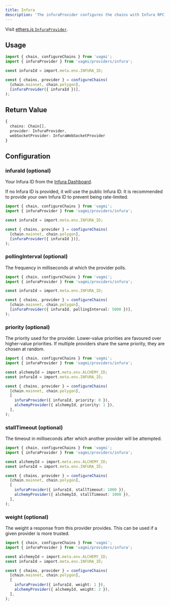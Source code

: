 ```yaml
---
title: Infura
description: 'The infuraProvider configures the chains with Infura RPC URLs and also provides an ethers.js InfuraProvider.'
---
```


Visit [ethers.js `InfuraProvider`](https://docs.ethers.io/v5/api/providers/api-providers/#InfuraProvider).

## Usage

```ts
import { chain, configureChains } from 'vagmi';
import { infuraProvider } from 'vagmi/providers/infura';

const infuraId = import.meta.env.INFURA_ID;

const { chains, provider } = configureChains(
  [chain.mainnet, chain.polygon],
  [infuraProvider({ infuraId })],
);
```

## Return Value

```ts
{
  chains: Chain[],
  provider: InfuraProvider,
  webSocketProvider: InfuraWebSocketProvider
}
```

## Configuration

### infuraId (optional)

Your Infura ID from the [Infura Dashboard](https://infura.io/login).

If no Infura ID is provided, it will use the public Infura ID. It is recommended to provide your own Infura ID to prevent being rate-limited.

```ts
import { chain, configureChains } from 'vagmi';
import { infuraProvider } from 'vagmi/providers/infura';

const infuraId = import.meta.env.INFURA_ID;

const { chains, provider } = configureChains(
  [chain.mainnet, chain.polygon],
  [infuraProvider({ infuraId })],
);
```

### pollingInterval (optional)

The frequency in milliseconds at which the provider polls.

```ts
import { chain, configureChains } from 'vagmi';
import { infuraProvider } from 'vagmi/providers/infura';

const infuraId = import.meta.env.INFURA_ID;

const { chains, provider } = configureChains(
  [chain.mainnet, chain.polygon],
  [infuraProvider({ infuraId, pollingInterval: 5000 })],
);
```

### priority (optional)

The priority used for the provider. Lower-value priorities are favoured over higher-value priorities. If multiple providers share the same priority, they are chosen at random.

```ts
import { chain, configureChains } from 'vagmi';
import { infuraProvider } from 'vagmi/providers/infura';

const alchemyId = import.meta.env.ALCHEMY_ID;
const infuraId = import.meta.env.INFURA_ID;

const { chains, provider } = configureChains(
  [chain.mainnet, chain.polygon],
  [
    infuraProvider({ infuraId, priority: 0 }),
    alchemyProvider({ alchemyId, priority: 1 }),
  ],
);
```

### stallTimeout (optional)

The timeout in milliseconds after which another provider will be attempted.

```ts
import { chain, configureChains } from 'vagmi';
import { infuraProvider } from 'vagmi/providers/infura';

const alchemyId = import.meta.env.ALCHEMY_ID;
const infuraId = import.meta.env.INFURA_ID;

const { chains, provider } = configureChains(
  [chain.mainnet, chain.polygon],
  [
    infuraProvider({ infuraId, stallTimeout: 1000 }),
    alchemyProvider({ alchemyId, stallTimeout: 1000 }),
  ],
);
```

### weight (optional)

The weight a response from this provider provides. This can be used if a given provider is more trusted.

```ts
import { chain, configureChains } from 'vagmi';
import { infuraProvider } from 'vagmi/providers/infura';

const alchemyId = import.meta.env.ALCHEMY_ID;
const infuraId = import.meta.env.INFURA_ID;

const { chains, provider } = configureChains(
  [chain.mainnet, chain.polygon],
  [
    infuraProvider({ infuraId, weight: 1 }),
    alchemyProvider({ alchemyId, weight: 2 }),
  ],
);
```
